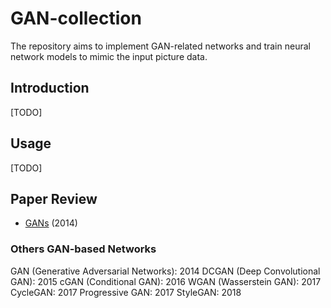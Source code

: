# GAN-collection

The repository aims to implement GAN-related networks and train neural network models to mimic the input picture data.

## Introduction
[TODO]

## Usage
[TODO]

## Paper Review
- [GANs](./ganNetwork/gan/README.md) (2014)

### Others GAN-based Networks

GAN (Generative Adversarial Networks): 2014
DCGAN (Deep Convolutional GAN): 2015
cGAN (Conditional GAN): 2016
WGAN (Wasserstein GAN): 2017
CycleGAN: 2017
Progressive GAN: 2017
StyleGAN: 2018